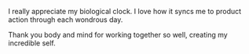 I really appreciate my biological clock. I love how it syncs me to product action through each wondrous day.

Thank you body and mind for working together so well, creating my incredible self.